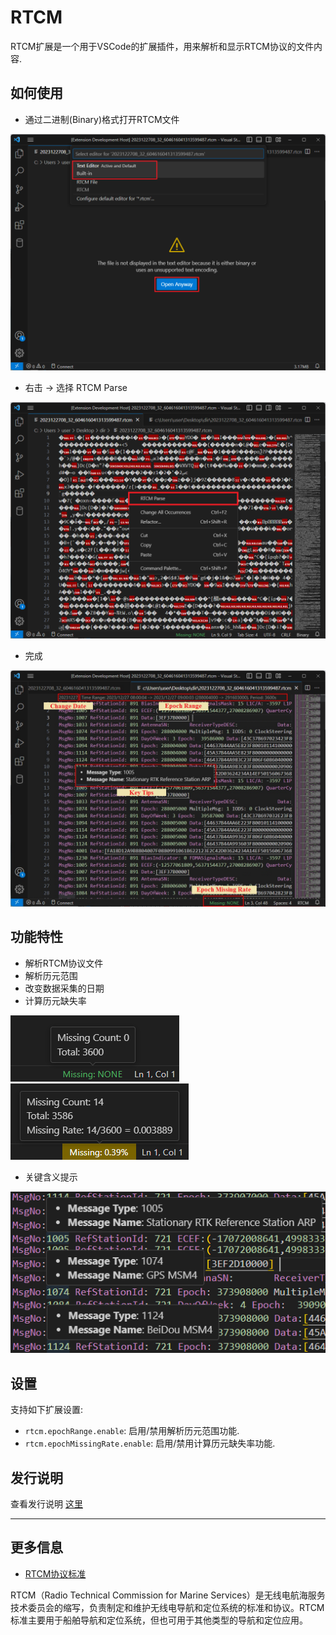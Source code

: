 # RTCM

RTCM扩展是一个用于VSCode的扩展插件，用来解析和显示RTCM协议的文件内容.

## 如何使用

* 通过二进制(Binary)格式打开RTCM文件

![Step1](images/Step1.png)

* 右击 -> 选择 RTCM Parse

![Step2](images/Step2.png)

* 完成

![Step3](images/Step3.png)

## 功能特性

* 解析RTCM协议文件
* 解析历元范围
* 改变数据采集的日期
* 计算历元缺失率

![StatusBar](images/StatusBar1.png)
![StatusBar](images/StatusBar2.png)

* 关键含义提示

![Hover](images/Hover.png)

## 设置

支持如下扩展设置:

* `rtcm.epochRange.enable`: 启用/禁用解析历元范围功能.
* `rtcm.epochMissingRate.enable`: 启用/禁用计算历元缺失率功能.

## 发行说明

查看发行说明 [这里](CHANGELOG.md)

---

## 更多信息

* [RTCM协议标准](https://www.rtcm.org/)

RTCM（Radio Technical Commission for Marine Services）是无线电航海服务技术委员会的缩写，负责制定和维护无线电导航和定位系统的标准和协议。RTCM标准主要用于船舶导航和定位系统，但也可用于其他类型的导航和定位应用。
